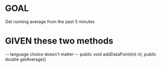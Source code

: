 # GOAL 
Get running average from the past 5 minutes 

# GIVEN these two methods 
   -- language choice doesn't matter -- 
public void addDataPoint(int n); 
public double getAverage() 

